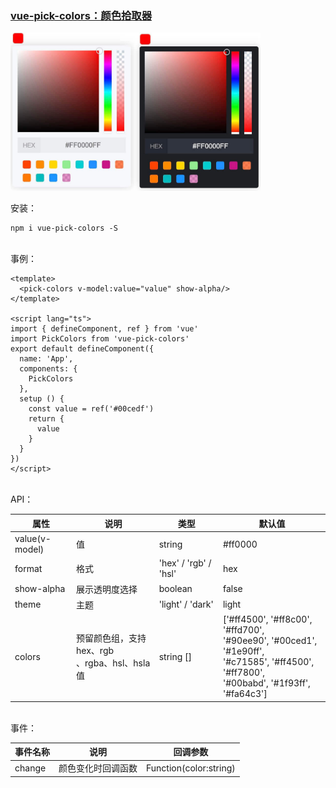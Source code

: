 ### [vue-pick-colors：颜色拾取器](https://github.com/qiuzongyuan/vue-pick-colors)

<div style="display: flex">
    <img src="./images/effect-light.png" style="width:200px;" />
    <img src="./images/effect-dark.png" style="width:200px;" />
</div>
<br/>
安装：

```
npm i vue-pick-colors -S
```
<br/>
事例：

```vue
<template>
  <pick-colors v-model:value="value" show-alpha/>
</template>

<script lang="ts">
import { defineComponent, ref } from 'vue'
import PickColors from 'vue-pick-colors'
export default defineComponent({
  name: 'App',
  components: {
    PickColors
  },
  setup () {
    const value = ref('#00cedf')
    return {
      value
    }
  }
})
</script>
```
<br/>
API：

| 属性             | 说明                                  | 类型                    | 默认值                                                                                                                                       |
|----------------|-------------------------------------|-----------------------|-------------------------------------------------------------------------------------------------------------------------------------------|
| value(v-model) | 值                                   | string                | #ff0000                                                                                                                                   |
| format         | 格式                                  | 'hex' /  'rgb' / 'hsl'                                                                                                                                  | hex                                                                                                                                       |
| show-alpha     | 展示透明度选择                             | boolean               | false                                                                                                                                     |
| theme          | 主题                                  | 'light' / 'dark'      | light                                                                                                                                     |
| colors         | 预留颜色组，支持 hex、rgb<br>、rgba、hsl、hsla值 | string []             | ['#ff4500', '#ff8c00', '#ffd700',<br> '#90ee90', '#00ced1', '#1e90ff',<br> '#c71585', '#ff4500', '#ff7800',<br>'#00babd', '#1f93ff', '#fa64c3'] |
<br/>
事件：

| 事件名称 | 说明               | 回调参数               |
| -------- | ------------------ | ---------------------- |
| change   | 颜色变化时回调函数 | Function(color:string) |
